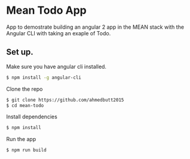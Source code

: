 # Mean Todo App

App to demostrate building an angular 2 app in the MEAN stack with the Angular CLI with taking an exaple of Todo.

## Set up.
Make sure you have angular cli installed.
```bash
$ npm install -g angular-cli
```

Clone the repo
```bash
$ git clone https://github.com/ahmedbutt2015
$ cd mean-todo
```

Install dependencies
```bash
$ npm install
```

Run the app
```bash
$ npm run build
```
